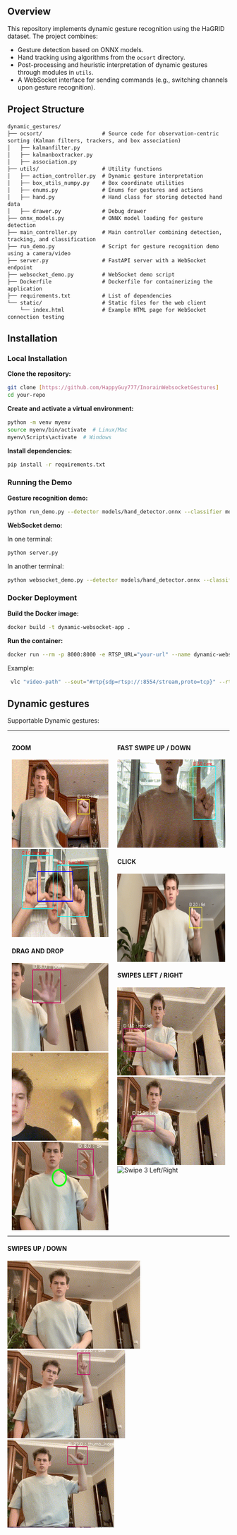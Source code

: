 ## Overview

This repository implements dynamic gesture recognition using the HaGRID dataset. The project combines:
- Gesture detection based on ONNX models.
- Hand tracking using algorithms from the `ocsort` directory.
- Post-processing and heuristic interpretation of dynamic gestures through modules in `utils`.
- A WebSocket interface for sending commands (e.g., switching channels upon gesture recognition).

## Project Structure

```
dynamic_gestures/
├── ocsort/                   # Source code for observation-centric sorting (Kalman filters, trackers, and box association)
│   ├── kalmanfilter.py       
│   ├── kalmanboxtracker.py   
│   ├── association.py        
├── utils/                    # Utility functions
│   ├── action_controller.py  # Dynamic gesture interpretation
│   ├── box_utils_numpy.py    # Box coordinate utilities
│   ├── enums.py              # Enums for gestures and actions
│   ├── hand.py               # Hand class for storing detected hand data
│   ├── drawer.py             # Debug drawer
├── onnx_models.py            # ONNX model loading for gesture detection
├── main_controller.py        # Main controller combining detection, tracking, and classification
├── run_demo.py               # Script for gesture recognition demo using a camera/video
├── server.py                 # FastAPI server with a WebSocket endpoint
├── websocket_demo.py         # WebSocket demo script
├── Dockerfile                # Dockerfile for containerizing the application
├── requirements.txt          # List of dependencies
└── static/                   # Static files for the web client
    └── index.html            # Example HTML page for WebSocket connection testing
```

## Installation

### Local Installation

**Clone the repository:**

   ```bash
   git clone [https://github.com/HappyGuy777/InorainWebsocketGestures]
   cd your-repo
   ```

**Create and activate a virtual environment:**

   ```bash
   python -m venv myenv
   source myenv/bin/activate  # Linux/Mac
   myenv\Scripts\activate  # Windows
   ```

**Install dependencies:**

   ```bash
   pip install -r requirements.txt
   ```

### Running the Demo

**Gesture recognition demo:**

   ```bash
   python run_demo.py --detector models/hand_detector.onnx --classifier models/crops_classifier.onnx --debug
   ```

**WebSocket demo:**

   In one terminal:
   ```bash
   python server.py
   ```
   In another terminal:
   ```bash
   python websocket_demo.py --detector models/hand_detector.onnx --classifier models/crops_classifier.onnx --debug
   ```

### Docker Deployment

**Build the Docker image:**

   ```bash
   docker build -t dynamic-websocket-app .
   ```

**Run the container:**

   ```bash
   docker run --rm -p 8000:8000 -e RTSP_URL="your-url" --name dynamic-websocket-app dynamic-websocket-app
   ```  

   Example:
  ```bash
   vlc "video-path" --sout="#rtp{sdp=rtsp://:8554/stream,proto=tcp}" --rtsp-host=0.0.0.0 --rtsp-udp --no-audio
   ```
## Dynamic gestures
Supportable Dynamic gestures:

<table style="width: 100%; table-layout: fixed;">
  <tr>
    <td valign="top" style="padding: 10px; text-align: left; min-height: 600px;">
      <h4 style="text-align: left;">ZOOM</h4>
      <div style="text-align: left;">
        <img src="images/zoom_in_out.gif" height="200" alt="Zoom In/Out">
        <img src="images/zoom.gif" height="200" alt="Zoom">
      </div>
      <h4 style="text-align: left;">DRAG AND DROP</h4>
      <div style="text-align: left;">
        <img src="images/dndv1.gif" height="200" alt="Drag and Drop 1">
        <img src="images/dndv2.gif" height="200" alt="Drag and Drop 2">
        <img src="images/dndv3.gif" height="200" alt="Drag and Drop 3">
      </div>
    </td>
    <td valign="top" style="padding: 10px; text-align: left; min-height: 600px;">
      <h4 style="text-align: left;">FAST SWIPE UP / DOWN</h4>
      <div style="text-align: left;">
        <img src="images/fast_up_down.gif" height="200" alt="Fast Swipe Up/Down">
      </div>
      <h4 style="text-align: left;">CLICK</h4>
      <div style="text-align: left;">
        <img src="images/clicks.gif" height="200" alt="Clicks">
      </div>
      <h4 style="text-align: left;">SWIPES LEFT / RIGHT</h4>
      <div style="text-align: left;">
        <img src="images/swipe_left_right.gif" height="200" alt="Swipe Left/Right">
        <img src="images/swipe2_left_right.gif" height="200" alt="Swipe 2 Left/Right">
        <img src="images/swipe3_left_right.gif" height="200" alt="Swipe 3 Left/Right">
      </div>
    </td>
  </tr>
</table>

<h4 style="text-align: left;">SWIPES UP / DOWN</h4>
<div style="text-align: left; min-height: 200px;">
  <img src="images/swipe_up_down.gif" height="200" alt="Swipe Up/Down">
  <img src="images/swipe2_up_down.gif" height="200" alt="Swipe 2 Up/Down">
  <img src="images/swipe3_up_down.gif" height="200" alt="Swipe 3 Up/Down">
</div>


    

